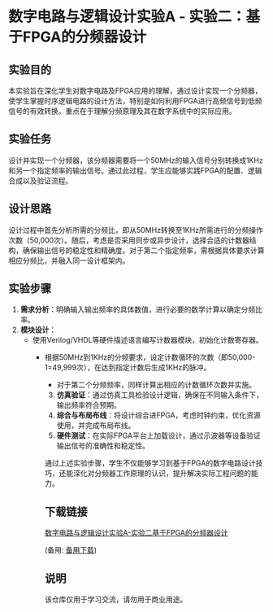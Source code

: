 # 数字电路与逻辑设计实验A - 实验二：基于FPGA的分频器设计

## 实验目的
本实验旨在深化学生对数字电路及FPGA应用的理解，通过设计实现一个分频器，使学生掌握时序逻辑电路的设计方法，特别是如何利用FPGA进行高频信号到低频信号的有效转换。重点在于理解分频原理及其在数字系统中的实际应用。

## 实验任务
设计并实现一个分频器，该分频器需要将一个50MHz的输入信号分别转换成1KHz和另一个指定频率的输出信号。通过此过程，学生应能够实践FPGA的配置、逻辑合成以及验证流程。

## 设计思路
设计过程中首先分析所需的分频比，即从50MHz转换至1KHz所需进行的分频操作次数（50,000次）。随后，考虑是否采用同步或异步设计，选择合适的计数器结构，确保输出信号的稳定性和精确度。对于第二个指定频率，需根据具体要求计算相应分频比，并融入同一设计框架内。

## 实验步骤
1. **需求分析**：明确输入输出频率的具体数值，进行必要的数学计算以确定分频比率。
2. **模块设计**：
   - 使用Verilog/VHDL等硬件描述语言编写计数器模块，初始化计数寄存器。
      - 根据50MHz到1KHz的分频要求，设定计数循环的次数（即50,000-1=49,999次），在达到指定计数后生成1KHz的脉冲。
         - 对于第二个分频频率，同样计算出相应的计数循环次数并实施。
         3. **仿真验证**：通过仿真工具检验设计逻辑，确保在不同输入条件下，输出频率符合预期。
         4. **综合与布局布线**：将设计综合进FPGA，考虑时钟约束，优化资源使用，并完成布局布线。
         5. **硬件测试**：在实际FPGA平台上加载设计，通过示波器等设备验证输出信号的准确性和稳定性。

         通过上述实验步骤，学生不仅能够学习到基于FPGA的数字电路设计技巧，还能深化对分频器工作原理的认识，提升解决实际工程问题的能力。

         ## 下载链接
         [数字电路与逻辑设计实验A-实验二基于FPGA的分频器设计](https://pan.quark.cn/s/ecb84dd41f6d) 

         (备用: [备用下载](https://pan.baidu.com/s/1ew9B3Mkevk9CjunNHeyn2g?pwd=1234))

         ## 说明

         该仓库仅用于学习交流，请勿用于商业用途。
